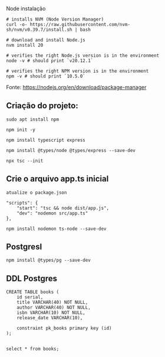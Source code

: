 Node instalação

    # installs NVM (Node Version Manager)
    curl -o- https://raw.githubusercontent.com/nvm-sh/nvm/v0.39.7/install.sh | bash

    # download and install Node.js
    nvm install 20

    # verifies the right Node.js version is in the environment
    node -v # should print `v20.12.1`

    # verifies the right NPM version is in the environment
    npm -v # should print `10.5.0`

Fonte: https://nodejs.org/en/download/package-manager


<h2> Criação do projeto: </h2>

    sudo apt install npm

    npm init -y

    npm install typescript express

    npm install @types/node @types/express --save-dev

    npx tsc --init


<h2>Crie o arquivo app.ts inicial </h2>

    atualize o package.json

    "scripts": {
        "start": "tsc && node dist/app.js",
        "dev": "nodemon src/app.ts"
    },

    npm install nodemon ts-node --save-dev


<h2> Postgresl </h2>


    npm install @types/pg --save-dev


<h2> DDL Postgres </h2>


    CREATE TABLE books (
        id serial,
        title VARCHAR(40) NOT NULL,
        author VARCHAR(40) NOT NULL,
        isbn VARCHAR(10) NOT NULL,
        release_date VARCHAR(10),
        
        constraint pk_books primary key (id)
    );


    select * from books;